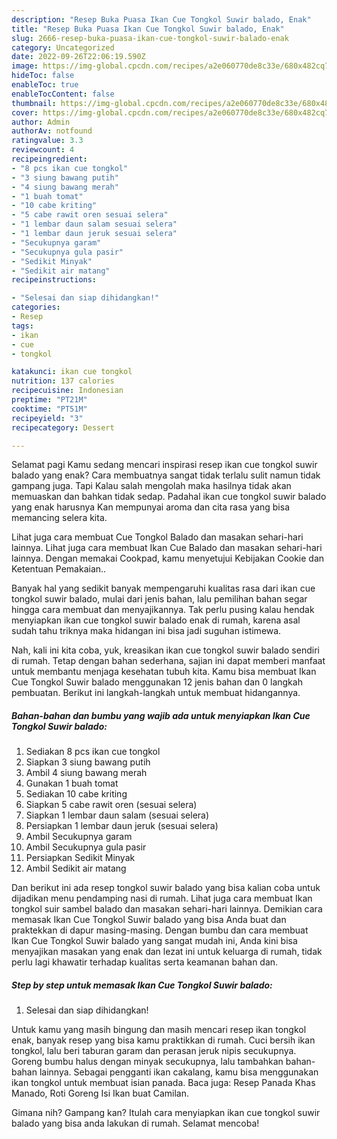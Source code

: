 ```yaml
---
description: "Resep Buka Puasa Ikan Cue Tongkol Suwir balado, Enak"
title: "Resep Buka Puasa Ikan Cue Tongkol Suwir balado, Enak"
slug: 2666-resep-buka-puasa-ikan-cue-tongkol-suwir-balado-enak
category: Uncategorized
date: 2022-09-26T22:06:19.590Z
image: https://img-global.cpcdn.com/recipes/a2e060770de8c33e/680x482cq70/ikan-cue-tongkol-suwir-balado-foto-resep-utama.jpg
hideToc: false
enableToc: true
enableTocContent: false
thumbnail: https://img-global.cpcdn.com/recipes/a2e060770de8c33e/680x482cq70/ikan-cue-tongkol-suwir-balado-foto-resep-utama.jpg
cover: https://img-global.cpcdn.com/recipes/a2e060770de8c33e/680x482cq70/ikan-cue-tongkol-suwir-balado-foto-resep-utama.jpg
author: Admin
authorAv: notfound
ratingvalue: 3.3
reviewcount: 4
recipeingredient:
- "8 pcs ikan cue tongkol"
- "3 siung bawang putih"
- "4 siung bawang merah"
- "1 buah tomat"
- "10 cabe kriting"
- "5 cabe rawit oren sesuai selera"
- "1 lembar daun salam sesuai selera"
- "1 lembar daun jeruk sesuai selera"
- "Secukupnya garam"
- "Secukupnya gula pasir"
- "Sedikit Minyak"
- "Sedikit air matang"
recipeinstructions:

- "Selesai dan siap dihidangkan!"
categories:
- Resep
tags:
- ikan
- cue
- tongkol

katakunci: ikan cue tongkol 
nutrition: 137 calories
recipecuisine: Indonesian
preptime: "PT21M"
cooktime: "PT51M"
recipeyield: "3"
recipecategory: Dessert

---
```



Selamat pagi Kamu sedang mencari inspirasi resep ikan cue tongkol suwir balado yang enak? Cara membuatnya sangat tidak terlalu sulit namun tidak gampang juga. Tapi Kalau salah mengolah maka hasilnya tidak akan memuaskan dan bahkan tidak sedap. Padahal ikan cue tongkol suwir balado yang enak harusnya Kan mempunyai aroma dan cita rasa yang bisa memancing selera kita.


Lihat juga cara membuat Cue Tongkol Balado dan masakan sehari-hari lainnya. Lihat juga cara membuat Ikan Cue Balado dan masakan sehari-hari lainnya. Dengan memakai Cookpad, kamu menyetujui Kebijakan Cookie dan Ketentuan Pemakaian..

Banyak hal yang sedikit banyak mempengaruhi kualitas rasa dari ikan cue tongkol suwir balado, mulai dari jenis bahan, lalu pemilihan bahan segar hingga cara membuat dan menyajikannya. Tak perlu pusing kalau hendak menyiapkan ikan cue tongkol suwir balado enak di rumah, karena asal sudah tahu triknya maka hidangan ini bisa jadi suguhan istimewa.


Nah, kali ini kita coba, yuk, kreasikan ikan cue tongkol suwir balado sendiri di rumah. Tetap dengan bahan sederhana, sajian ini dapat memberi manfaat untuk membantu menjaga kesehatan tubuh kita. Kamu bisa membuat Ikan Cue Tongkol Suwir balado menggunakan 12 jenis bahan dan 0 langkah pembuatan. Berikut ini langkah-langkah untuk membuat hidangannya.

<!--inarticleads1-->

##### Bahan-bahan dan bumbu yang wajib ada untuk menyiapkan Ikan Cue Tongkol Suwir balado:

1. Sediakan 8 pcs ikan cue tongkol
1. Siapkan 3 siung bawang putih
1. Ambil 4 siung bawang merah
1. Gunakan 1 buah tomat
1. Sediakan 10 cabe kriting
1. Siapkan 5 cabe rawit oren (sesuai selera)
1. Siapkan 1 lembar daun salam (sesuai selera)
1. Persiapkan 1 lembar daun jeruk (sesuai selera)
1. Ambil Secukupnya garam
1. Ambil Secukupnya gula pasir
1. Persiapkan Sedikit Minyak
1. Ambil Sedikit air matang


Dan berikut ini ada resep tongkol suwir balado yang bisa kalian coba untuk dijadikan menu pendamping nasi di rumah. Lihat juga cara membuat Ikan tongkol suir sambel balado dan masakan sehari-hari lainnya. Demikian cara memasak Ikan Cue Tongkol Suwir balado yang bisa Anda buat dan praktekkan di dapur masing-masing. Dengan bumbu dan cara membuat Ikan Cue Tongkol Suwir balado yang sangat mudah ini, Anda kini bisa menyajikan masakan yang enak dan lezat ini untuk keluarga di rumah, tidak perlu lagi khawatir terhadap kualitas serta keamanan bahan dan. 

<!--inarticleads2-->

##### Step by step untuk memasak Ikan Cue Tongkol Suwir balado:


1. Selesai dan siap dihidangkan!

Untuk kamu yang masih bingung dan masih mencari resep ikan tongkol enak, banyak resep yang bisa kamu praktikkan di rumah. Cuci bersih ikan tongkol, lalu beri taburan garam dan perasan jeruk nipis secukupnya. Goreng bumbu halus dengan minyak secukupnya, lalu tambahkan bahan-bahan lainnya. Sebagai pengganti ikan cakalang, kamu bisa menggunakan ikan tongkol untuk membuat isian panada. Baca juga: Resep Panada Khas Manado, Roti Goreng Isi Ikan buat Camilan. 

Gimana nih? Gampang kan? Itulah cara menyiapkan ikan cue tongkol suwir balado yang bisa anda lakukan di rumah. Selamat mencoba!
